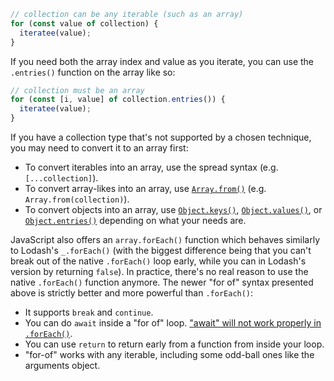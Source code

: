 ```javascript
// collection can be any iterable (such as an array)
for (const value of collection) {
  iteratee(value);
}
```

If you need both the array index and value as you iterate, you can use the `.entries()` function on the array like so:

```javascript
// collection must be an array
for (const [i, value] of collection.entries()) {
  iteratee(value);
}
```

If you have a collection type that's not supported by a chosen technique, you may need to convert it to an array first:
* To convert iterables into an array, use the spread syntax (e.g. `[...collection]`).
* To convert array-likes into an array, use [`Array.from()`](https://developer.mozilla.org/en-US/docs/Web/JavaScript/Reference/Global_Objects/Array/from) (e.g. `Array.from(collection)`).
* To convert objects into an array, use [`Object.keys()`](https://developer.mozilla.org/en-US/docs/Web/JavaScript/Reference/Global_Objects/Object/keys), [`Object.values()`](https://developer.mozilla.org/en-US/docs/Web/JavaScript/Reference/Global_Objects/Object/values), or [`Object.entries()`](https://developer.mozilla.org/en-US/docs/Web/JavaScript/Reference/Global_Objects/Object/entries) depending on what your needs are.

JavaScript also offers an `array.forEach()` function which behaves similarly to Lodash's `_.forEach()` (with the biggest difference being that you can't break out of the native `.forEach()` loop early, while you can in Lodash's version by returning `false`). In practice, there's no real reason to use the native `.forEach()` function anymore. The newer "for of" syntax presented above is strictly better and more powerful than `.forEach()`:
* It supports `break` and `continue`.
* You can do `await` inside a "for of" loop. ["await" will not work properly in `.forEach()`](https://stackoverflow.com/questions/37576685/using-async-await-with-a-foreach-loop).
* You can use `return` to return early from a function from inside your loop.
* "for-of" works with any iterable, including some odd-ball ones like the arguments object.

